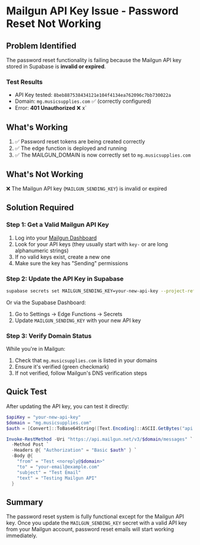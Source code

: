 # Mailgun API Key Issue - Password Reset Not Working

## Problem Identified
The password reset functionality is failing because the Mailgun API key stored in Supabase is **invalid or expired**.

### Test Results
- API Key tested: `8beb887538434121e104f4134ea762096c7bb730022a` 
- Domain: `mg.musicsupplies.com` ✅ (correctly configured)
- Error: **401 Unauthorized** ❌
x`
## What's Working
1. ✅ Password reset tokens are being created correctly
2. ✅ The edge function is deployed and running
3. ✅ The MAILGUN_DOMAIN is now correctly set to `mg.musicsupplies.com`

## What's Not Working
❌ The Mailgun API key (`MAILGUN_SENDING_KEY`) is invalid or expired

## Solution Required

### Step 1: Get a Valid Mailgun API Key
1. Log into your [Mailgun Dashboard](https://app.mailgun.com/app/account/security/api_keys)
2. Look for your API keys (they usually start with `key-` or are long alphanumeric strings)
3. If no valid keys exist, create a new one
4. Make sure the key has "Sending" permissions

### Step 2: Update the API Key in Supabase
```bash
supabase secrets set MAILGUN_SENDING_KEY=your-new-api-key --project-ref ekklokrukxmqlahtonnc
```

Or via the Supabase Dashboard:
1. Go to Settings → Edge Functions → Secrets
2. Update `MAILGUN_SENDING_KEY` with your new API key

### Step 3: Verify Domain Status
While you're in Mailgun:
1. Check that `mg.musicsupplies.com` is listed in your domains
2. Ensure it's verified (green checkmark)
3. If not verified, follow Mailgun's DNS verification steps

## Quick Test
After updating the API key, you can test it directly:

```powershell
$apiKey = "your-new-api-key"
$domain = "mg.musicsupplies.com"
$auth = [Convert]::ToBase64String([Text.Encoding]::ASCII.GetBytes("api:$apiKey"))

Invoke-RestMethod -Uri "https://api.mailgun.net/v3/$domain/messages" `
  -Method Post `
  -Headers @{ "Authorization" = "Basic $auth" } `
  -Body @{
    "from" = "Test <noreply@$domain>"
    "to" = "your-email@example.com"
    "subject" = "Test Email"
    "text" = "Testing Mailgun API"
  }
```

## Summary
The password reset system is fully functional except for the Mailgun API key. Once you update the `MAILGUN_SENDING_KEY` secret with a valid API key from your Mailgun account, password reset emails will start working immediately.

